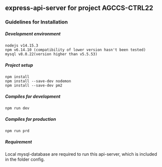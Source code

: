 ## express-api-server for project AGCCS-CTRL22

### Guidelines for Installation

##### Development environment
```
nodejs v14.15.3
npm v6.14.10 (compatibility of lower version hasn't been tested)
mysql v8.0.22(version higher than v5.5.53)
```

##### Project setup
```
npm install
npm install --save-dev nodemon
npm install --save-dev pm2
```

##### Compiles for development
```
npm run dev
```

##### Compiles for production
```
npm run prd
```

##### Requirement
Local mysql-database are required to run this api-server, which is included in the folder config.

